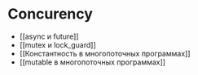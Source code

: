 # Concurency
* [[async и future]]
* [[mutex и lock_guard]]
* [[Константность в многопоточных программах]]
* [[mutable в многопоточных программах]]

